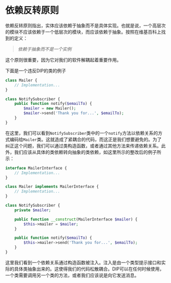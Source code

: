 # 依赖反转原则

依赖反转原则指出，实体应该依赖于抽象而不是具体实现。也就是说，一个高层次的模块不应该依赖于一个低层次的模块，而应该依赖于抽象。按照在维基百科上找到的定义：

> _依赖于抽象而不是一个实例_

这个原则很重要，因为它对我们的软件解耦起着重要作用。

下面是一个违反DIP的类的例子

```php
class Mailer {
    // Implementation...
}

class NotifySubscriber {
    public function notify($emailTo) {
        $mailer = new Mailer();
        $mailer->send('Thank you for...', $emailTo);
    }
}
```

在这里，我们可以看到`NotifySubscriber`类中的一个`notify`方法以依赖关系的方式编码给`Mailer`类。这就造成了紧耦合的代码，而这正是我们想要避免的。为了纠正这个问题，我们可以通过类构造函数，或者通过其他方法来传递依赖关系。此外，我们应该从具体的类依赖转向抽象的类依赖，如这里所示的整改后的例子所示：

```php
interface MailerInterface {
    // Implementation...
}

class Mailer implements MailerInterface {
    // Implementation...
}

class NotifySubscriber {
    private $mailer;

    public function __construct(MailerInterface $mailer) {
        $this->mailer = $mailer;
    }

    public function notify($emailTo) {
        $this->mailer->send('Thank you for...', $emailTo);
    }
}
```

这里我们看到一个依赖关系通过构造函数被注入。注入是由一个类型提示接口和实际的具体类抽象出来的。这使得我们的代码松散耦合。DIP可以在任何时候使用，一个类需要调用另一个类的方法，或者我们应该说是向它发送消息。

